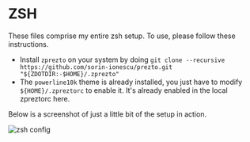 # ZSH

These files comprise my entire zsh setup. To use, please follow these
instructions.

* Install `zprezto` on your system by doing `git clone --recursive https://github.com/sorin-ionescu/prezto.git "${ZDOTDIR:-$HOME}/.zprezto"`
* The `powerline10k` theme is already installed, you just have to modify `${HOME}/.zpreztorc` to enable it. It's already enabled in the local zpreztorc here.

Below is a screenshot of just a little bit of the setup in action.

![zsh config](https://www.kittykatt.co/img/post-assets/oh-zsh/new-prompt.png)
